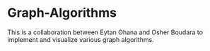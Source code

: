 # Graph-Algorithms

This is a collaboration between Eytan Ohana and Osher Boudara to implement and visualize various graph algorithms.

